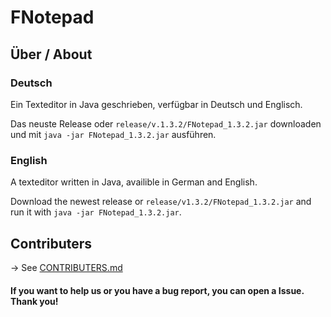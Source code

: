 # FNotepad

## Über / About

### Deutsch

Ein Texteditor in Java geschrieben, verfügbar in Deutsch und Englisch.

Das neuste Release oder `release/v.1.3.2/FNotepad_1.3.2.jar` downloaden und mit `java -jar FNotepad_1.3.2.jar` ausführen.

### English

A texteditor written in Java, availible in German and English.

Download the newest release or `release/v1.3.2/FNotepad_1.3.2.jar` and run it with `java -jar FNotepad_1.3.2.jar`.



## Contributers

-> See [CONTRIBUTERS.md][1]

[1]: https://github.com/fantastic-octo-garbanzo/FNotepad/blob/main/CONTRIBUTERS.md



#### If you want to help us or you have a bug report, you can open a Issue. Thank you!
